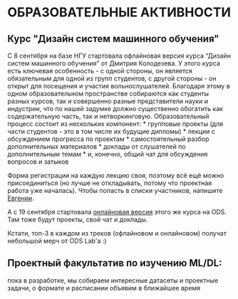 # ОБРАЗОВАТЕЛЬНЫЕ АКТИВНОСТИ

## Курс "Дизайн систем машинного обучения"
  C 8 сентября на базе НГУ стартовала офлайновая версия курса “Дизайн систем машинного обучения” от Дмитрия Колодезева. У этого курса есть ключевая особенность - с одной стороны, он является обязательным для одной из групп студентов, с другой стороны - он открыт для посещения и участия вольнослушателей. Благодаря этому в одном образовательном пространстве собираются как студенты разных курсов, так и совершенно разные представители науки и индустрии, что по нашей задумке должно существенно обогатить как содержательную часть, так и нетворкинговую. Образовательный процесс состоит из нескольких компонент: 
    * групповые проекты (для части студентов - это в том числе их будущие дипломы)
    * лекции с обсуждением прогресса по проектам
    * самостоятельный разбор дополнительных материалов
    * доклады от слушателей по дополнительным темам
    * и, конечно, общий чат для обсуждения вопросов и затыков

  Форма регистрации на каждую лекцию своя, поэтому всё ещё можно присоединиться (но лучше не откладывать, потому что проектная работа уже началась). Чтобы попасть в списки участников, напишите [Евгении](https://t.me/evsotnikova).


  А с 19 сентября стартовала [онлайновая версия](https://ods.ai/tracks/ml-system-design-22) этого же курса на ODS. Там тоже будут проекты, свой чат и доклады.

  Кстати, топ-3 в каждом из треков (офлайновом и онлайновом) получат небольшой мерч от ODS Lab'a :)
    
    
## Проектный факультатив по изучению ML/DL:

пока в разработке, мы собираем интересные датасеты и проектные задачи, о формате и расписании объявим в ближайшее время
